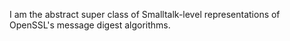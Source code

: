I am the abstract super class of  Smalltalk-level representations of OpenSSL's message digest algorithms.